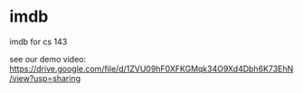 # imdb
imdb for cs 143

see our demo video:
https://drive.google.com/file/d/1ZVU09hF0XFKGMqk34O9Xd4Dbh6K73EhN/view?usp=sharing
